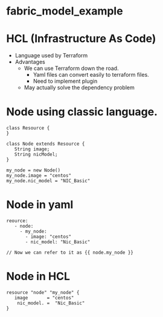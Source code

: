 # fabric_model_example

# HCL (Infrastructure As Code)
- Language used by Terraform 
- Advantages
  - We can use Terraform down the road. 
     - Yaml files can convert easily to terraform files. 
     - Need to implement plugin
  - May actually solve the dependency problem 
  
# Node using classic language. 

```
class Resource {
}

class Node extends Resource {
   String image;
   String nicModel;
}

my_node = new Node()
my_node.image = "centos"
my_node.nic_model = "NIC_Basic"

```

# Node in yaml

```
reource:
   - node: 
     - my_node:
       - image: "centos"
       - nic_model: "Nic_Basic"
    
// Now we can refer to it as {{ node.my_node }}
```

# Node in HCL

```
resource "node" "my_node" {
   image       = "centos"
    nic_model. =  "Nic_Basic"
}
```
